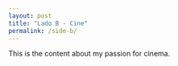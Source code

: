 ```yaml
---
layout: post
title: "Lado B - Cine"
permalink: /side-b/
---
```


This is the content about my passion for cinema.